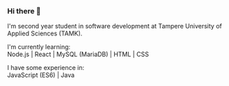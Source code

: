 ### Hi there 👋

I'm second year student in software development at Tampere University of Applied Sciences (TAMK).<br/>

I'm currently learning:<br/> 
Node.js | React | MySQL (MariaDB) | HTML | CSS  <br/>

I have some experience in:<br/>
JavaScript (ES6) | Java<br/>

<!--
**pumppituntti/pumppituntti** is a ✨ _special_ ✨ repository because its `README.md` (this file) appears on your GitHub profile.

Here are some ideas to get you started:

- 🔭 I’m currently working on ...
- 🌱 I’m currently learning ...
- 👯 I’m looking to collaborate on ...
- 🤔 I’m looking for help with ...
- 💬 Ask me about ...
- 📫 How to reach me: ...
- 😄 Pronouns: ...
- ⚡ Fun fact: ...
-->
